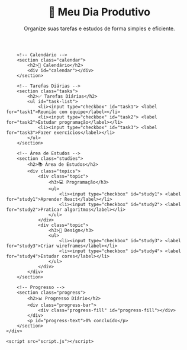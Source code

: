 <!DOCTYPE html>
<html lang="pt-BR">
<head>
    <meta charset="UTF-8">
    <meta name="viewport" content="width=device-width, initial-scale=1.0">
    <title>Dashboard Inspiradora</title>
    <link rel="stylesheet" href="styles.css">
</head>
<body>
    <div class="dashboard">
        <!-- Cabeçalho Inspirador -->
        <header>
            <h1>🌟 Meu Dia Produtivo</h1>
            <p>Organize suas tarefas e estudos de forma simples e eficiente.</p>
        </header>

        <!-- Calendário -->
        <section class="calendar">
            <h2>📅 Calendário</h2>
            <div id="calendar"></div>
        </section>

        <!-- Tarefas Diárias -->
        <section class="tasks">
            <h2>✅ Tarefas Diárias</h2>
            <ul id="task-list">
                <li><input type="checkbox" id="task1"> <label for="task1">Reunião com equipe</label></li>
                <li><input type="checkbox" id="task2"> <label for="task2">Estudar programação</label></li>
                <li><input type="checkbox" id="task3"> <label for="task3">Fazer exercícios</label></li>
            </ul>
        </section>

        <!-- Área de Estudos -->
        <section class="studies">
            <h2>📚 Área de Estudos</h2>
            <div class="topics">
                <div class="topic">
                    <h3>💻 Programação</h3>
                    <ul>
                        <li><input type="checkbox" id="study1"> <label for="study1">Aprender React</label></li>
                        <li><input type="checkbox" id="study2"> <label for="study2">Praticar algoritmos</label></li>
                    </ul>
                </div>
                <div class="topic">
                    <h3>🎨 Design</h3>
                    <ul>
                        <li><input type="checkbox" id="study3"> <label for="study3">Criar wireframes</label></li>
                        <li><input type="checkbox" id="study4"> <label for="study4">Estudar cores</label></li>
                    </ul>
                </div>
            </div>
        </section>

        <!-- Progresso -->
        <section class="progress">
            <h2>📊 Progresso Diário</h2>
            <div class="progress-bar">
                <div class="progress-fill" id="progress-fill"></div>
            </div>
            <p id="progress-text">0% concluído</p>
        </section>
    </div>

    <script src="script.js"></script>
</body>
</html>
